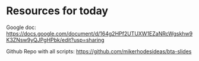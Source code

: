 # Resources for today

Google doc: https://docs.google.com/document/d/164g2HPf2UTUXW1EZaNRcWgskhw9K3ZNsw9yQJPgHPbk/edit?usp=sharing

Github Repo with all scripts: https://github.com/mikerhodesideas/bta-slides 